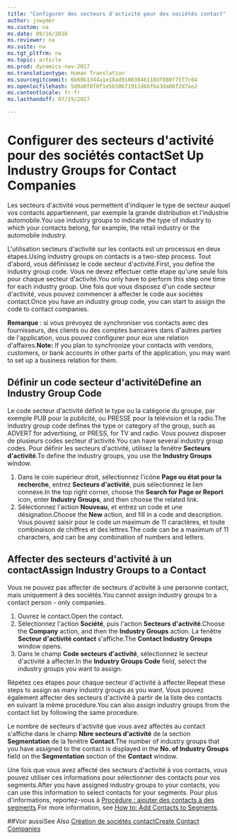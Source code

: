 ```yaml
---
title: "Configurer des secteurs d'activité pour des sociétés contact"
author: jswymer
ms.custom: na
ms.date: 09/16/2016
ms.reviewer: na
ms.suite: na
ms.tgt_pltfrm: na
ms.topic: article
ms.prod: dynamics-nav-2017
ms.translationtype: Human Translation
ms.sourcegitcommit: 6b60b1344a1e18ad91863046110df880f75f7c04
ms.openlocfilehash: 5d0a8f8f8f1e5b50671911d6bfba3da00f2d7ae2
ms.contentlocale: fr-fr
ms.lasthandoff: 07/19/2017

---
```

# <a name="set-up-industry-groups-for-contact-companies"></a><span data-ttu-id="55fd7-102">Configurer des secteurs d'activité pour des sociétés contact</span><span class="sxs-lookup"><span data-stu-id="55fd7-102">Set Up Industry Groups for Contact Companies</span></span>
<span data-ttu-id="55fd7-103">Les secteurs d'activité vous permettent d'indiquer le type de secteur auquel vos contacts appartiennent, par exemple la grande distribution et l'industrie automobile.</span><span class="sxs-lookup"><span data-stu-id="55fd7-103">You use industry groups to indicate the type of industry to which your contacts belong, for example, the retail industry or the automobile industry.</span></span>

<span data-ttu-id="55fd7-104">L'utilisation secteurs d'activité sur les contacts est un processus en deux étapes.</span><span class="sxs-lookup"><span data-stu-id="55fd7-104">Using industry groups on contacts is a two-step process.</span></span> <span data-ttu-id="55fd7-105">Tout d'abord, vous définissez le code secteur d'activité.</span><span class="sxs-lookup"><span data-stu-id="55fd7-105">First, you define the industry group code.</span></span> <span data-ttu-id="55fd7-106">Vous ne devez effectuer cette étape qu'une seule fois pour chaque secteur d'activité.</span><span class="sxs-lookup"><span data-stu-id="55fd7-106">You only have to perform this step one time for each industry group.</span></span> <span data-ttu-id="55fd7-107">Une fois que vous disposez d'un code secteur d'activité, vous pouvez commencer à affecter le code aux sociétés contact.</span><span class="sxs-lookup"><span data-stu-id="55fd7-107">Once you have an industry group code, you can start to assign the code to contact companies.</span></span>

<span data-ttu-id="55fd7-108">**Remarque** : si vous prévoyez de synchroniser vos contacts avec des fournisseurs, des clients ou des comptes bancaires dans d'autres parties de l'application, vous pouvez configurer pour eux une relation d'affaires.</span><span class="sxs-lookup"><span data-stu-id="55fd7-108">**Note:** If you plan to synchronize your contacts with vendors, customers, or bank accounts in other parts of the application, you may want to set up a business relation for them.</span></span>

## <a name="define-an-industry-group-code"></a><span data-ttu-id="55fd7-109">Définir un code secteur d'activité</span><span class="sxs-lookup"><span data-stu-id="55fd7-109">Define an Industry Group Code</span></span>
<span data-ttu-id="55fd7-110">Le code secteur d'activité définit le type ou la catégorie du groupe, par exemple PUB pour la publicité, ou PRESSE pour la télévision et la radio.</span><span class="sxs-lookup"><span data-stu-id="55fd7-110">The industry group code defines the type or category of the group, such as ADVERT for advertising, or PRESS, for TV and radio.</span></span> <span data-ttu-id="55fd7-111">Vous pouvez disposer de plusieurs codes secteur d'activité.</span><span class="sxs-lookup"><span data-stu-id="55fd7-111">You can have several industry group codes.</span></span> <span data-ttu-id="55fd7-112">Pour définir les secteurs d'activité, utilisez la fenêtre **Secteurs d'activité**.</span><span class="sxs-lookup"><span data-stu-id="55fd7-112">To define the industry groups, you use the **Industry Groups** window.</span></span>

1. <span data-ttu-id="55fd7-113">Dans le coin supérieur droit, sélectionnez l'icône **Page ou état pour la recherche**, entrez **Secteurs d'activité**, puis sélectionnez le lien connexe.</span><span class="sxs-lookup"><span data-stu-id="55fd7-113">In the top right corner, choose the **Search for Page or Report** icon, enter **Industry Groups**, and then choose the related link.</span></span>
2. <span data-ttu-id="55fd7-114">Sélectionnez l'action **Nouveau**, et entrez un code et une désignation.</span><span class="sxs-lookup"><span data-stu-id="55fd7-114">Choose the **New** action, and fill in a code and description.</span></span> <span data-ttu-id="55fd7-115">Vous pouvez saisir pour le code un maximum de 11 caractères, et toute combinaison de chiffres et des lettres.</span><span class="sxs-lookup"><span data-stu-id="55fd7-115">The code can be a maximum of 11 characters, and can be any combination of numbers and letters.</span></span>

## <a name="assign-industry-groups-to-a-contact"></a><span data-ttu-id="55fd7-116">Affecter des secteurs d'activité à un contact</span><span class="sxs-lookup"><span data-stu-id="55fd7-116">Assign Industry Groups to a Contact</span></span>
<span data-ttu-id="55fd7-117">Vous ne pouvez pas affecter de secteurs d'activité à une personne contact, mais uniquement à des sociétés.</span><span class="sxs-lookup"><span data-stu-id="55fd7-117">You cannot assign industry groups to a contact person - only companies.</span></span>

1. <span data-ttu-id="55fd7-118">Ouvrez le contact.</span><span class="sxs-lookup"><span data-stu-id="55fd7-118">Open the contact.</span></span>
2. <span data-ttu-id="55fd7-119">Sélectionnez l'action **Société**, puis l'action **Secteurs d'activité**.</span><span class="sxs-lookup"><span data-stu-id="55fd7-119">Choose the **Company** action, and then the **Industry Groups** action.</span></span> <span data-ttu-id="55fd7-120">La fenêtre **Secteur d'activité contact** s'affiche.</span><span class="sxs-lookup"><span data-stu-id="55fd7-120">The **Contact Industry Groups** window opens.</span></span>
3. <span data-ttu-id="55fd7-121">Dans le champ **Code secteurs d'activité**, sélectionnez le secteur d'activité à affecter.</span><span class="sxs-lookup"><span data-stu-id="55fd7-121">In the **Industry Groups Code** field, select the industry groups you want to assign.</span></span>

<span data-ttu-id="55fd7-122">Répétez ces étapes pour chaque secteur d'activité à affecter.</span><span class="sxs-lookup"><span data-stu-id="55fd7-122">Repeat these steps to assign as many industry groups as you want.</span></span> <span data-ttu-id="55fd7-123">Vous pouvez également affecter des secteurs d'activité à partir de la liste des contacts en suivant la même procédure.</span><span class="sxs-lookup"><span data-stu-id="55fd7-123">You can also assign industry groups from the contact list by following the same procedure.</span></span>

<span data-ttu-id="55fd7-124">Le nombre de secteurs d'activité que vous avez affectés au contact s'affiche dans le champ **Nbre secteurs d'activité** de la section **Segmentation** de la fenêtre **Contact**.</span><span class="sxs-lookup"><span data-stu-id="55fd7-124">The number of industry groups that you have assigned to the contact is displayed in the **No. of Industry Groups** field on the **Segmentation** section of the **Contact** window.</span></span>

<span data-ttu-id="55fd7-125">Une fois que vous avez affecté des secteurs d'activité à vos contacts, vous pouvez utiliser ces informations pour sélectionner des contacts pour vos segments.</span><span class="sxs-lookup"><span data-stu-id="55fd7-125">After you have assigned industry groups to your contacts, you can use this information to select contacts for your segments.</span></span> <span data-ttu-id="55fd7-126">Pour plus d'informations, reportez-vous à [Procédure : ajouter des contacts à des segments](marketing-add-contact-segment.md).</span><span class="sxs-lookup"><span data-stu-id="55fd7-126">For more information, see [How to: Add Contacts to Segments](marketing-add-contact-segment.md).</span></span>

##<a name="see-also"></a><span data-ttu-id="55fd7-127">Voir aussi</span><span class="sxs-lookup"><span data-stu-id="55fd7-127">See Also</span></span>
[<span data-ttu-id="55fd7-128">Création de sociétés contact</span><span class="sxs-lookup"><span data-stu-id="55fd7-128">Create Contact Companies</span></span>](marketing-create-contact-companies.md)

